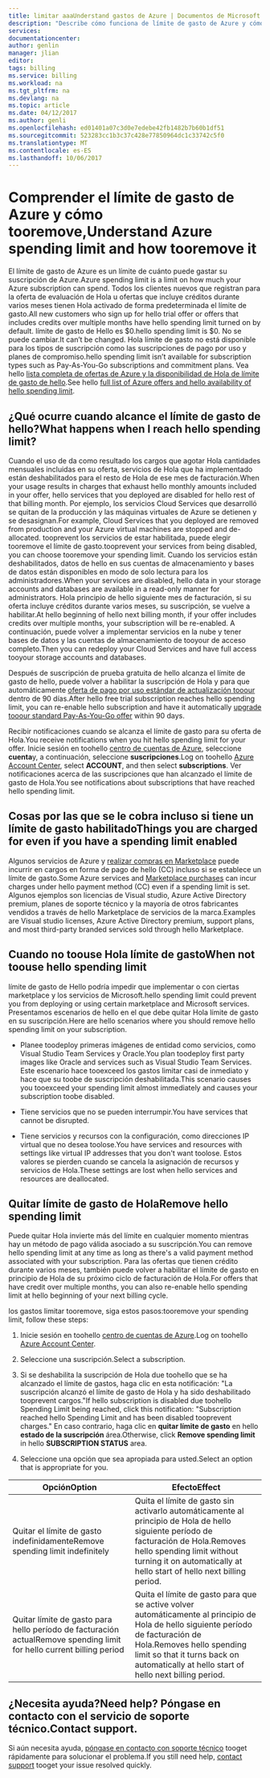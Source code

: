 ```yaml
---
title: limitar aaaUnderstand gastos de Azure | Documentos de Microsoft
description: "Describe cómo funciona de límite de gasto de Azure y cómo tooremove,"
services: 
documentationcenter: 
author: genlin
manager: jlian
editor: 
tags: billing
ms.service: billing
ms.workload: na
ms.tgt_pltfrm: na
ms.devlang: na
ms.topic: article
ms.date: 04/12/2017
ms.author: genli
ms.openlocfilehash: ed01401a07c3d0e7edebe42fb1482b7b60b1df51
ms.sourcegitcommit: 523283cc1b3c37c428e77850964dc1c33742c5f0
ms.translationtype: MT
ms.contentlocale: es-ES
ms.lasthandoff: 10/06/2017
---
```

# <a name="understand-azure-spending-limit-and-how-tooremove-it"></a><span data-ttu-id="cbce3-103">Comprender el límite de gasto de Azure y cómo tooremove,</span><span class="sxs-lookup"><span data-stu-id="cbce3-103">Understand Azure spending limit and how tooremove it</span></span>

<span data-ttu-id="cbce3-104">El límite de gasto de Azure es un límite de cuánto puede gastar su suscripción de Azure.</span><span class="sxs-lookup"><span data-stu-id="cbce3-104">Azure spending limit is a limit on how much your Azure subscription can spend.</span></span> <span data-ttu-id="cbce3-105">Todos los clientes nuevos que registran para la oferta de evaluación de Hola u ofertas que incluye créditos durante varios meses tienen Hola activado de forma predeterminada el límite de gasto.</span><span class="sxs-lookup"><span data-stu-id="cbce3-105">All new customers who sign up for hello trial offer or offers that includes credits over multiple months have hello spending limit turned on by default.</span></span> <span data-ttu-id="cbce3-106">límite de gasto de Hello es $0.</span><span class="sxs-lookup"><span data-stu-id="cbce3-106">hello spending limit is $0.</span></span> <span data-ttu-id="cbce3-107">No se puede cambiar.</span><span class="sxs-lookup"><span data-stu-id="cbce3-107">It can’t be changed.</span></span> <span data-ttu-id="cbce3-108">Hola límite de gasto no está disponible para los tipos de suscripción como las suscripciones de pago por uso y planes de compromiso.</span><span class="sxs-lookup"><span data-stu-id="cbce3-108">hello spending limit isn’t available for subscription types such as Pay-As-You-Go subscriptions and commitment plans.</span></span> <span data-ttu-id="cbce3-109">Vea hello [lista completa de ofertas de Azure y la disponibilidad de Hola de límite de gasto de hello](https://azure.microsoft.com/support/legal/offer-details/).</span><span class="sxs-lookup"><span data-stu-id="cbce3-109">See hello [full list of Azure offers and hello availability of hello spending limit](https://azure.microsoft.com/support/legal/offer-details/).</span></span>

## <a name="what-happens-when-i-reach-hello-spending-limit"></a><span data-ttu-id="cbce3-110">¿Qué ocurre cuando alcance el límite de gasto de hello?</span><span class="sxs-lookup"><span data-stu-id="cbce3-110">What happens when I reach hello spending limit?</span></span>

<span data-ttu-id="cbce3-111">Cuando el uso de da como resultado los cargos que agotar Hola cantidades mensuales incluidas en su oferta, servicios de Hola que ha implementado están deshabilitados para el resto de Hola de ese mes de facturación.</span><span class="sxs-lookup"><span data-stu-id="cbce3-111">When your usage results in charges that exhaust hello monthly amounts included in your offer, hello services that you deployed are disabled for hello rest of that billing month.</span></span> <span data-ttu-id="cbce3-112">Por ejemplo, los servicios Cloud Services que desarrolló se quitan de la producción y las máquinas virtuales de Azure se detienen y se desasignan.</span><span class="sxs-lookup"><span data-stu-id="cbce3-112">For example, Cloud Services that you deployed are removed from production and your Azure virtual machines are stopped and de-allocated.</span></span> <span data-ttu-id="cbce3-113">tooprevent los servicios de estar habilitada, puede elegir tooremove el límite de gasto.</span><span class="sxs-lookup"><span data-stu-id="cbce3-113">tooprevent your services from being disabled, you can choose tooremove your spending limit.</span></span> <span data-ttu-id="cbce3-114">Cuando los servicios están deshabilitados, datos de hello en sus cuentas de almacenamiento y bases de datos están disponibles en modo de solo lectura para los administradores.</span><span class="sxs-lookup"><span data-stu-id="cbce3-114">When your services are disabled, hello data in your storage accounts and databases are available in a read-only manner for administrators.</span></span> <span data-ttu-id="cbce3-115">Hola principio de hello siguiente mes de facturación, si su oferta incluye créditos durante varios meses, su suscripción, se vuelve a habilitar.</span><span class="sxs-lookup"><span data-stu-id="cbce3-115">At hello beginning of hello next billing month, if your offer includes credits over multiple months, your subscription will be re-enabled.</span></span> <span data-ttu-id="cbce3-116">A continuación, puede volver a implementar servicios en la nube y tener bases de datos y las cuentas de almacenamiento de tooyour de acceso completo.</span><span class="sxs-lookup"><span data-stu-id="cbce3-116">Then you can redeploy your Cloud Services and have full access tooyour storage accounts and databases.</span></span>

<span data-ttu-id="cbce3-117">Después de suscripción de prueba gratuita de hello alcanza el límite de gasto de hello, puede volver a habilitar la suscripción de Hola y para que automáticamente [oferta de pago por uso estándar de actualización tooour](billing-upgrade-azure-subscription.md) dentro de 90 días.</span><span class="sxs-lookup"><span data-stu-id="cbce3-117">After hello free trial subscription reaches hello spending limit, you can re-enable hello subscription and have it automatically [upgrade tooour standard Pay-As-You-Go offer](billing-upgrade-azure-subscription.md) within 90 days.</span></span>

<span data-ttu-id="cbce3-118">Recibir notificaciones cuando se alcanza el límite de gasto para su oferta de Hola.</span><span class="sxs-lookup"><span data-stu-id="cbce3-118">You receive notifications when you hit hello spending limit for your offer.</span></span> <span data-ttu-id="cbce3-119">Inicie sesión en toohello [centro de cuentas de Azure](https://account.windowsazure.com), seleccione **cuenta**y, a continuación, seleccione **suscripciones**.</span><span class="sxs-lookup"><span data-stu-id="cbce3-119">Log on toohello [Azure Account Center](https://account.windowsazure.com), select **ACCOUNT**, and then select **subscriptions**.</span></span> <span data-ttu-id="cbce3-120">Ver notificaciones acerca de las suscripciones que han alcanzado el límite de gasto de Hola.</span><span class="sxs-lookup"><span data-stu-id="cbce3-120">You see notifications about subscriptions that have reached hello spending limit.</span></span>

## <a name="things-you-are-charged-for-even-if-you-have-a-spending-limit-enabled"></a><span data-ttu-id="cbce3-121">Cosas por las que se le cobra incluso si tiene un límite de gasto habilitado</span><span class="sxs-lookup"><span data-stu-id="cbce3-121">Things you are charged for even if you have a spending limit enabled</span></span>

<span data-ttu-id="cbce3-122">Algunos servicios de Azure y [realizar compras en Marketplace](https://azure.microsoft.com/marketplace/) puede incurrir en cargos en forma de pago de hello (CC) incluso si se establece un límite de gasto.</span><span class="sxs-lookup"><span data-stu-id="cbce3-122">Some Azure services and [Marketplace purchases](https://azure.microsoft.com/marketplace/) can incur charges under hello payment method (CC) even if a spending limit is set.</span></span> <span data-ttu-id="cbce3-123">Algunos ejemplos son licencias de Visual studio, Azure Active Directory premium, planes de soporte técnico y la mayoría de otros fabricantes vendidos a través de hello Marketplace de servicios de la marca.</span><span class="sxs-lookup"><span data-stu-id="cbce3-123">Examples are Visual studio licenses, Azure Active Directory premium, support plans, and most third-party branded services sold through hello Marketplace.</span></span>


## <a name="when-not-toouse-hello-spending-limit"></a><span data-ttu-id="cbce3-124">Cuando no toouse Hola límite de gasto</span><span class="sxs-lookup"><span data-stu-id="cbce3-124">When not toouse hello spending limit</span></span>

<span data-ttu-id="cbce3-125">límite de gasto de Hello podría impedir que implementar o con ciertas marketplace y los servicios de Microsoft.</span><span class="sxs-lookup"><span data-stu-id="cbce3-125">hello spending limit could prevent you from deploying or using certain marketplace and Microsoft services.</span></span> <span data-ttu-id="cbce3-126">Presentamos escenarios de hello en el que debe quitar Hola límite de gasto en su suscripción.</span><span class="sxs-lookup"><span data-stu-id="cbce3-126">Here are hello scenarios where you should remove hello spending limit on your subscription.</span></span>

- <span data-ttu-id="cbce3-127">Planee toodeploy primeras imágenes de entidad como servicios, como Visual Studio Team Services y Oracle.</span><span class="sxs-lookup"><span data-stu-id="cbce3-127">You plan toodeploy first party images like Oracle and services such as Visual Studio Team Services.</span></span> <span data-ttu-id="cbce3-128">Este escenario hace tooexceed los gastos limitar casi de inmediato y hace que su toobe de suscripción deshabilitada.</span><span class="sxs-lookup"><span data-stu-id="cbce3-128">This scenario causes you tooexceed your spending limit almost immediately and causes your subscription toobe disabled.</span></span>

- <span data-ttu-id="cbce3-129">Tiene servicios que no se pueden interrumpir.</span><span class="sxs-lookup"><span data-stu-id="cbce3-129">You have services that cannot be disrupted.</span></span>

- <span data-ttu-id="cbce3-130">Tiene servicios y recursos con la configuración, como direcciones IP virtual que no desea toolose.</span><span class="sxs-lookup"><span data-stu-id="cbce3-130">You have services and resources with settings like virtual IP addresses that you don't want toolose.</span></span> <span data-ttu-id="cbce3-131">Estos valores se pierden cuando se cancela la asignación de recursos y servicios de Hola.</span><span class="sxs-lookup"><span data-stu-id="cbce3-131">These settings are lost when hello services and resources are deallocated.</span></span>


## <a name="remove-hello-spending-limit"></a><span data-ttu-id="cbce3-132">Quitar límite de gasto de Hola</span><span class="sxs-lookup"><span data-stu-id="cbce3-132">Remove hello spending limit</span></span>

<span data-ttu-id="cbce3-133">Puede quitar Hola invierte más del límite en cualquier momento mientras hay un método de pago válida asociado a su suscripción.</span><span class="sxs-lookup"><span data-stu-id="cbce3-133">You can remove hello spending limit at any time as long as there's a valid payment method associated with your subscription.</span></span> <span data-ttu-id="cbce3-134">Para las ofertas que tienen crédito durante varios meses, también puede volver a habilitar el límite de gasto en principio de Hola de su próximo ciclo de facturación de Hola.</span><span class="sxs-lookup"><span data-stu-id="cbce3-134">For offers that have credit over multiple months, you can also re-enable hello spending limit at hello beginning of your next billing cycle.</span></span>

<span data-ttu-id="cbce3-135">los gastos limitar tooremove, siga estos pasos:</span><span class="sxs-lookup"><span data-stu-id="cbce3-135">tooremove your spending limit, follow these steps:</span></span>

1. <span data-ttu-id="cbce3-136">Inicie sesión en toohello [centro de cuentas de Azure](https://account.windowsazure.com).</span><span class="sxs-lookup"><span data-stu-id="cbce3-136">Log on toohello [Azure Account Center](https://account.windowsazure.com).</span></span>

2. <span data-ttu-id="cbce3-137">Seleccione una suscripción.</span><span class="sxs-lookup"><span data-stu-id="cbce3-137">Select a subscription.</span></span>

3. <span data-ttu-id="cbce3-138">Si se deshabilita la suscripción de Hola due toohello que se ha alcanzado el límite de gastos, haga clic en esta notificación: "La suscripción alcanzó el límite de gasto de Hola y ha sido deshabilitado tooprevent cargos."</span><span class="sxs-lookup"><span data-stu-id="cbce3-138">If hello subscription is disabled due toohello Spending Limit being reached, click this notification: "Subscription reached hello Spending Limit and has been disabled tooprevent charges."</span></span> <span data-ttu-id="cbce3-139">En caso contrario, haga clic en **quitar límite de gasto** en hello **estado de la suscripción** área.</span><span class="sxs-lookup"><span data-stu-id="cbce3-139">Otherwise, click **Remove spending limit** in hello **SUBSCRIPTION STATUS** area.</span></span>

4. <span data-ttu-id="cbce3-140">Seleccione una opción que sea apropiada para usted.</span><span class="sxs-lookup"><span data-stu-id="cbce3-140">Select an option that is appropriate for you.</span></span>

|<span data-ttu-id="cbce3-141">Opción</span><span class="sxs-lookup"><span data-stu-id="cbce3-141">Option</span></span>|<span data-ttu-id="cbce3-142">Efecto</span><span class="sxs-lookup"><span data-stu-id="cbce3-142">Effect</span></span>|
|-------|-----|
|<span data-ttu-id="cbce3-143">Quitar el límite de gasto indefinidamente</span><span class="sxs-lookup"><span data-stu-id="cbce3-143">Remove spending limit indefinitely</span></span>|<span data-ttu-id="cbce3-144">Quita el límite de gasto sin activarlo automáticamente al principio de Hola de hello siguiente período de facturación de Hola.</span><span class="sxs-lookup"><span data-stu-id="cbce3-144">Removes hello spending limit without turning it on automatically at hello start of hello next billing period.</span></span>|
|<span data-ttu-id="cbce3-145">Quitar límite de gasto para hello período de facturación actual</span><span class="sxs-lookup"><span data-stu-id="cbce3-145">Remove spending limit for hello current billing period</span></span>|<span data-ttu-id="cbce3-146">Quita el límite de gasto para que se active volver automáticamente al principio de Hola de hello siguiente período de facturación de Hola.</span><span class="sxs-lookup"><span data-stu-id="cbce3-146">Removes hello spending limit so that it turns back on automatically at hello start of hello next billing period.</span></span>|

## <a name="need-help-contact-support"></a><span data-ttu-id="cbce3-147">¿Necesita ayuda?</span><span class="sxs-lookup"><span data-stu-id="cbce3-147">Need help?</span></span> <span data-ttu-id="cbce3-148">Póngase en contacto con el servicio de soporte técnico.</span><span class="sxs-lookup"><span data-stu-id="cbce3-148">Contact support.</span></span>
<span data-ttu-id="cbce3-149">Si aún necesita ayuda, [póngase en contacto con soporte técnico](https://portal.azure.com/?#blade/Microsoft_Azure_Support/HelpAndSupportBlade) tooget rápidamente para solucionar el problema.</span><span class="sxs-lookup"><span data-stu-id="cbce3-149">If you still need help, [contact support](https://portal.azure.com/?#blade/Microsoft_Azure_Support/HelpAndSupportBlade) tooget your issue resolved quickly.</span></span>

